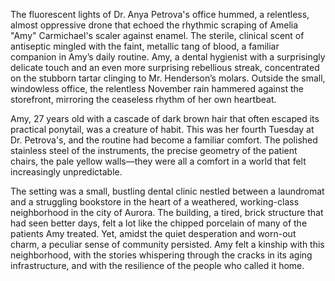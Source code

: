 The fluorescent lights of Dr. Anya Petrova's office hummed, a relentless, almost oppressive drone that echoed the rhythmic scraping of Amelia "Amy" Carmichael's scaler against enamel.  The sterile, clinical scent of antiseptic mingled with the faint, metallic tang of blood, a familiar companion in Amy’s daily routine.  Amy, a dental hygienist with a surprisingly delicate touch and an even more surprising rebellious streak, concentrated on the stubborn tartar clinging to Mr. Henderson’s molars.  Outside the small, windowless office, the relentless November rain hammered against the storefront, mirroring the ceaseless rhythm of her own heartbeat.

Amy, 27 years old with a cascade of dark brown hair that often escaped its practical ponytail, was a creature of habit. This was her fourth Tuesday at Dr. Petrova's, and the routine had become a familiar comfort.  The polished stainless steel of the instruments, the precise geometry of the patient chairs, the pale yellow walls—they were all a comfort in a world that felt increasingly unpredictable.

The setting was a small, bustling dental clinic nestled between a laundromat and a struggling bookstore in the heart of a weathered, working-class neighborhood in the city of Aurora.  The building, a tired, brick structure that had seen better days, felt a lot like the chipped porcelain of many of the patients Amy treated.  Yet, amidst the quiet desperation and worn-out charm, a peculiar sense of community persisted. Amy felt a kinship with this neighborhood, with the stories whispering through the cracks in its aging infrastructure, and with the resilience of the people who called it home.
